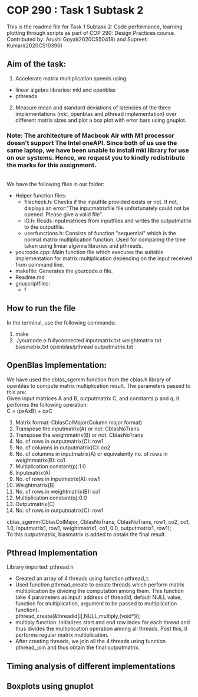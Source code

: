 # COP 290 : Task 1 Subtask 2

This is the readme file for Task 1 Subtask 2: Code performance, learning plotting through scripts as part of COP 290: Design Practices course.<br/>
Contributed by: Arushi Goyal(2020CS50418) and Supreeti Kumari(2020CS10396)

## Aim of the task:

1. Accelerate matrix multiplication speeds using:
* linear algebra libraries: mkl and openblas
* pthreads

2. Measure mean and standard deviations of latencies of the three implementations (mkl, openblas and pthread implementation) over
 different matrix sizes and plot a box plot with error bars using gnuplot.
 
### Note: The architecture of Macbook Air with M1 processor doesn't support The Intel oneAPI. Since both of us use the same laptop, we have been unable to install mkl library for use on our systems. Hence, we request you to kindly redistribute the marks for this assignment. 
<br/>
We have the following files in our folder:<br\>

* Helper function files:
  * filecheck.h: Checks if the inputfile provided exists or not. If not, displays an error:"The inputmatrixfile file unfortunately could not be opened. Please give a valid file".
  * IO.h: Reads inputmatrices from inputfiles and writes the outputmatrix to the outputfile.
  * userfunctions.h: Consists of function "sequential" which is the normal matrix multiplication function. Used for comparing the time taken using linear algenra libraries and pthreads.
* yourcode.cpp: Main function file which executes the suitable implementation for matrix multiplication depending on the input received from command line.
* makefile: Generates the yourcode.o file.
* Readme.md
* gnuscriptfiles:
  * f

## How to run the file
In the terminal, use the following commands:
<br/>
1. make
2. ./yourcode.o fullyconnected inputmatrix.txt weightmatrix.txt biasmatrix.txt openblas/pthread outputmatrix.txt<br/>

## OpenBlas Implementation:

We have used the cblas_sgemm function from the cblas.h library of openblas to compute matrix multiplication result. The parameters passed to this are:<br/>
Given input matrices A and B, outputmatrix C, and constants p and q, it performs the following operation:<br/>
C = (pxAxB) + qxC
1. Matrix format: CblasColMajor(Column major format)
2. Transpose the inputmatrix(A) or not: CblasNoTrans
3. Transpose the weightmatrix(B) or not: CblasNoTrans
4. No. of rows in outputmatrix(C): row1
5. No. of columns in outputmatrix(C): co2
6. No. of columms in inputmatrix(A) or equivalently no. of rows in weightmatrix(B): co1
7. Multiplication constant(p):1.0
8. Inputmatrix(A)
9. No. of rows in inputmatrix(A): row1
10. Weightmatrix(B)
11. No. of rows in weightmatrix(B): co1
12. Multiplication constant(q):0.0
13. Outputmatrix(C)
14. No. of rows in outputmatrix(C): row1<br/>

cblas_sgemm(CblasColMajor, CblasNoTrans, CblasNoTrans, row1, co2, co1, 1.0, inputmatrix1, row1, weightmatrix1, co1, 0.0, outputmatrix1, row1);<br/>
To this outputmatrix, biasmatrix is added to obtain the final result.

## Pthread Implementation
 Library imported: pthread.h
 
* Created an array of 4 threads using function pthread_t.
* Used function pthread_create to create threads which perform matrix multiplication by dividing the computation among them. This function take 4 parameters as input: address of threadid, default NULL value, function for multiplication, argument to be passed to multiplication function).<br/>
pthread_create(&threadid[i],NULL,multiply,(void*)i);
* multiply function: Initializes start and end row index for each thread and thus divides the multiplication operation among all threads. Post this, it performs regular matrix multiplication.
* After creating threads, we join all the 4 threads using function pthread_join and thus obtain the final outputmatrix.

## Timing analysis of different implementations


## Boxplots using gnuplot





